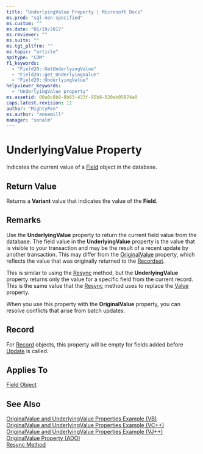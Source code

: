 ```yaml
---
title: "UnderlyingValue Property | Microsoft Docs"
ms.prod: "sql-non-specified"
ms.custom: ""
ms.date: "01/19/2017"
ms.reviewer: ""
ms.suite: ""
ms.tgt_pltfrm: ""
ms.topic: "article"
apitype: "COM"
f1_keywords: 
  - "Field20::GetUnderlyingValue"
  - "Field20::get_UnderlyingValue"
  - "Field20::UnderlyingValue"
helpviewer_keywords: 
  - "UnderlyingValue property"
ms.assetid: 00a0c8b8-8b63-433f-95b8-020ab05874a0
caps.latest.revision: 11
author: "MightyPen"
ms.author: "annemill"
manager: "sonalm"
---
```

# UnderlyingValue Property
Indicates the current value of a [Field](../../../ado/reference/ado-api/field-object.md) object in the database.  
  
## Return Value  
 Returns a **Variant** value that indicates the value of the **Field**.  
  
## Remarks  
 Use the **UnderlyingValue** property to return the current field value from the database. The field value in the **UnderlyingValue** property is the value that is visible to your transaction and may be the result of a recent update by another transaction. This may differ from the [OriginalValue](../../../ado/reference/ado-api/originalvalue-property-ado.md) property, which reflects the value that was originally returned to the [Recordset](../../../ado/reference/ado-api/recordset-object-ado.md).  
  
 This is similar to using the [Resync](../../../ado/reference/ado-api/resync-method.md) method, but the **UnderlyingValue** property returns only the value for a specific field from the current record. This is the same value that the [Resync](../../../ado/reference/ado-api/resync-method.md) method uses to replace the [Value](../../../ado/reference/ado-api/value-property-ado.md) property.  
  
 When you use this property with the **OriginalValue** property, you can resolve conflicts that arise from batch updates.  
  
## Record  
 For [Record](../../../ado/reference/ado-api/record-object-ado.md) objects, this property will be empty for fields added before [Update](../../../ado/reference/ado-api/update-method.md) is called.  
  
## Applies To  
 [Field Object](../../../ado/reference/ado-api/field-object.md)  
  
## See Also  
 [OriginalValue and UnderlyingValue Properties Example (VB)](../../../ado/reference/ado-api/originalvalue-and-underlyingvalue-properties-example-vb.md)   
 [OriginalValue and UnderlyingValue Properties Example (VC++)](../../../ado/reference/ado-api/originalvalue-and-underlyingvalue-properties-example-vc.md)   
 [OriginalValue and UnderlyingValue Properties Example (VJ++)](../../../ado/reference/ado-api/originalvalue-and-underlyingvalue-properties-example-vj.md)   
 [OriginalValue Property (ADO)](../../../ado/reference/ado-api/originalvalue-property-ado.md)   
 [Resync Method](../../../ado/reference/ado-api/resync-method.md)